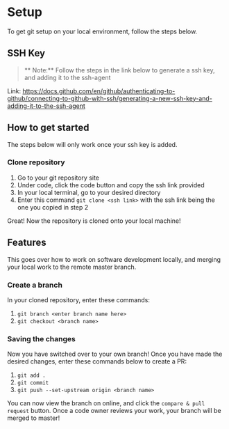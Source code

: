 # Setup
To get git setup on your local environment, follow the steps below.

## SSH Key
> ** Note:** Follow the steps in the link below to generate a ssh key, and adding it to the ssh-agent

Link: https://docs.github.com/en/github/authenticating-to-github/connecting-to-github-with-ssh/generating-a-new-ssh-key-and-adding-it-to-the-ssh-agent

## How to get started
The steps below will only work once your ssh key is added.

### Clone repository 
1. Go to your git repository site
1. Under code, click the code button and copy the ssh link provided
1. In your local terminal, go to your desired directory
1. Enter this command `git clone <ssh link>` with the ssh link being the one you copied in step 2

Great! Now the repository is cloned onto your local machine!

## Features
This goes over how to work on software development locally, and merging your local work to the remote master branch. 

### Create a branch
In your cloned repository, enter these commands:
1. `git branch <enter branch name here>`
1. `git checkout <branch name>`

### Saving the changes
Now you have switched over to your own branch!
Once you have made the desired changes, enter these commands below to create a PR:

1. `git add .`
1. `git commit`
1. `git push --set-upstream origin <branch name>`

You can now view the branch on online, and click the `compare & pull request` button. 
Once a code owner reviews your work, your branch will be merged to master!
